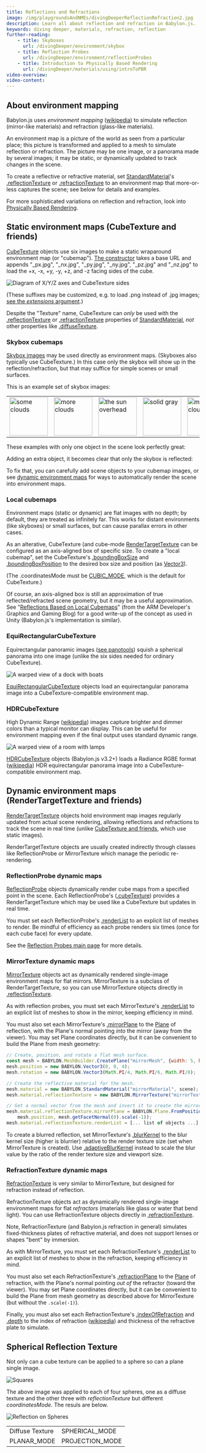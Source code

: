 ```yaml
---
title: Reflections and Refractions
image: /img/playgroundsAndNMEs/divingDeeperReflectionRefraction2.jpg
description: Learn all about reflection and refraction in Babylon.js.
keywords: diving deeper, materials, refraction, reflection
further-reading:
    - title: Skyboxes
      url: /divingDeeper/environment/skybox
    - title: Reflection Probes
      url: /divingDeeper/environment/reflectionProbes
    - title: Introduction to Physically Based Rendering 
      url: /divingDeeper/materials/using/introToPBR
video-overview:
video-content:
---
```


## About environment mapping
Babylon.js uses _environment mapping_ ([wikipedia](https://en.wikipedia.org/wiki/Reflection_mapping)) to simulate reflection (mirror-like materials) and refraction (glass-like materials).

An environment map is a picture of the world as seen from a particular place; this picture is transformed and applied to a mesh to simulate reflection or refraction. The picture may be one image, or a panorama made by several images; it may be static, or dynamically updated to track changes in the scene.

To create a reflective or refractive material, set [StandardMaterial](/typedoc/classes/babylon.standardmaterial)'s [.reflectionTexture](/typedoc/classes/babylon.standardmaterial#reflectiontexture) or [.refractionTexture](/typedoc/classes/babylon.standardmaterial#reflectiontexture) to an environment map that more-or-less captures the scene; see below for details and examples.

For more sophisticated variations on reflection and refraction, look into [Physically Based Rendering](/divingDeeper/materials/using/introToPBR).

## Static environment maps (CubeTexture and friends)
[CubeTexture](/typedoc/classes/babylon.cubetexture) objects use six images to make a static wraparound environment map (or "cubemap"). [The constructor](/typedoc/classes/babylon.cubetexture#constructor) takes a base URL and appends "\_px.jpg", "\_nx.jpg", "\_py.jpg", "\_ny.jpg", "\_pz.jpg" and "\_nz.jpg" to load the +x, -x, +y, -y, +z, and -z facing sides of the cube.

![Diagram of X/Y/Z axes and CubeTexture sides](/img/how_to/Materials/cubetexture1.png)

(These suffixes may be customized, e.g. to load .png instead of .jpg images; [see the _extensions_ argument](/typedoc/classes/babylon.cubetexture#constructor).)

Despite the "Texture" name, CubeTexture can _only_ be used with the [.reflectionTexture](/typedoc/classes/babylon.standardmaterial#reflectiontexture) or [.refractionTexture](/typedoc/classes/babylon.standardmaterial#reflectiontexture) properties of [StandardMaterial](/typedoc/classes/babylon.standardmaterial), _not_ other properties like [.diffuseTexture](/typedoc/classes/babylon.standardmaterial#diffusetexture).

### Skybox cubemaps
[Skybox images](/divingDeeper/environment/skybox) may be used directly as environment maps. (Skyboxes also typically use CubeTexture.) In this case only the skybox will show up in the reflection/refraction, but that may suffice for simple scenes or small surfaces.

This is an example set of skybox images:

<table><tbody><tr>
<td><img src="/img/getstarted/skybox_px.jpg" width="100" height="100" caption="skybox_px.jpg" alt="some clouds"/></td>
<td><img src="/img/getstarted/skybox_nx.jpg" width="100" height="100" caption="skybox_nx.jpg" alt="more clouds"/></td>
<td><img src="/img/getstarted/skybox_py.jpg" width="100" height="100" caption="skybox_py.jpg" alt="the sun overhead"/></td>
<td><img src="/img/getstarted/skybox_ny.jpg" width="100" height="100" caption="skybox_ny.jpg" alt="solid gray"/></td>
<td><img src="/img/getstarted/skybox_pz.jpg" width="100" height="100" caption="skybox_pz.jpg" alt="more clouds"/></td>
<td><img src="/img/getstarted/skybox_nz.jpg" width="100" height="100" caption="skybox_nz.jpg" alt="more clouds"/></td>
</tr></tbody></table><p/>

These examples with only one object in the scene look perfectly great:

<p><Playground id="#UU7RQ#3" title="Cube Reflecting Skybox" description="A cube reflecting skybox images." image="/img/playgroundsAndNMEs/divingDeeperReflectionRefraction2.jpg"/>
<Playground id="#UU7RQ#5" title="Ground Reflecting Skybox" description="A ground plane reflecting skybox images." image="/img/playgroundsAndNMEs/divingDeeperReflectionRefraction3.jpg"/>
<Playground id="#UU7RQ#4" title="Sphere Reflecting Skybox" description="A ground plan reflecting skybox images." image="/img/playgroundsAndNMEs/divingDeeperReflectionRefraction4.jpg"/></p>

Adding an extra object, it becomes clear that only the skybox is reflected:

<p><Playground id="#UU7RQ#1590" title="Vampire Cube Isn't Reflected" description="A cube reflecting skybox images plus another cube."/></p>

To fix that, you can carefully add scene objects to your cubemap images, or see [dynamic environment maps](#dynamic-environment-maps-rendertargettexture-and-friends) for ways to automatically render the scene into environment maps.

### Local cubemaps
Environment maps (static or dynamic) are flat images with no depth; by default, they are treated as infinitely far. This works for distant environments (like skyboxes) or small surfaces, but can cause parallax errors in other cases.

As an alterative, CubeTexture (and cube-mode [RenderTargetTexture](#dynamic-environment-maps-using-rendertargettexture) can be configured as an axis-aligned box of specific size. To create a "local cubemap", set the CubeTexture's [.boundingBoxSize](/typedoc/classes/babylon.cubetexture#boundingboxsize) and [.boundingBoxPosition](/typedoc/classes/babylon.cubetexture#boundingboxposition) to the desired box size and position (as [Vector3](/typedoc/classes/babylon.vector3)).

<p><Playground id="#RNASML#37" title="Local cubemap demo" description="Demonstraction of the effect of local cubemap projection." image="/img/playgroundsAndNMEs/divingDeeperReflectionRefraction5.jpg"/></p>

(The .coordinatesMode must be [CUBIC\_MODE](#coordinatemodes), which is the default for CubeTexture.)

Of course, an axis-aligned box is still an approximation of true reflected/refracted scene geometry, but it may be a useful approximation. See "[Reflections Based on Local Cubemaps](https://community.arm.com/graphics/b/blog/posts/reflections-based-on-local-cubemaps-in-unity)" (from the ARM Developer's Graphics and Gaming Blog) for a good write-up of the concept as used in Unity (Babylon.js's implementation is similar).

### EquiRectangularCubeTexture
Equirectangular panoramic images ([see panotools](https://wiki.panotools.org/Equirectangular_Projection)) squish a spherical panorama into one image (unlike the six sides needed for ordinary CubeTexture).

<p><img caption="An equirectangular panorama image, flattened out" alt="A warped view of a dock with boats" src="https://playground.babylonjs.com/textures/equirectangular.jpg"/></p>

[EquiRectangularCubeTexture](/typedoc/classes/babylon.equirectangularcubetexture) objects load an equirectangular panorama image into a CubeTexture-compatible environment map.

<Playground id="#RY8LDL" title="Spheres Reflecting Equirectangular Skybox" description="Spheres reflecting an equirectangular skybox panorama." image="/img/playgroundsAndNMEs/divingDeeperReflectionRefraction9.jpg"/>

### HDRCubeTexture
High Dynamic Range ([wikipedia](https://en.wikipedia.org/wiki/High-dynamic-range_imaging)) images capture brighter and dimmer colors than a typical monitor can display. This can be useful for environment mapping even if the final output uses standard dynamic range.

<p><img caption="A panoramic HDR image, flattened and reduced to SDR" alt="A warped view of a room with lamps" src="/img/how_to/Materials/room.jpg"/></p>

[HDRCubeTexture](/typedoc/classes/babylon.hdrcubetexture) objects (Babylon.js v3.2+) loads a Radiance RGBE format ([wikipedia](https://en.wikipedia.org/wiki/RGBE_image_format)) HDR equirectangular panorama image into a CubeTexture-compatible environment map.

<Playground id="#114YPX#5" title="HDR Skybox" description="An HDR equirectangular skybox panorama." image="/img/playgroundsAndNMEs/divingDeeperReflectionRefraction6.jpg"/>

## Dynamic environment maps (RenderTargetTexture and friends)
[RenderTargetTexture](/typedoc/classes/babylon.rendertargettexture) objects hold environment map images regularly updated from actual scene rendering, allowing reflections and refractions to track the scene in real time (unlike [CubeTexture and friends](#static-environment-maps-cubetexture-and-friends), which use static images).

RenderTargetTexture objects are usually created indirectly through classes like ReflectionProbe or MirrorTexture which manage the periodic re-rendering.

### ReflectionProbe dynamic maps
[ReflectionProbe](/typedoc/classes/babylon.reflectionprobe) objects dynamically render cube maps from a specified point in the scene. Each ReflectionProbe's ([.cubeTexture](/typedoc/classes/babylon.reflectionprobe#cubetexture)) provides a RenderTargetTexture which may be used like a CubeTexture but updates in real time.

<p><Playground id="#KA93U#243" title="Reflection Probes" description="Moving shapes reflecting each other and the ground using reflection probes." image="/img/playgroundsAndNMEs/divingDeeperReflectionProbes1.jpg"/></p>

You must set each ReflectionProbe's [.renderList](/typedoc/classes/babylon.reflectionprobe#renderlist) to an explicit list of meshes to render. Be mindful of efficiency as each probe renders six times (once for each cube face) for every update.

See the [Reflection Probes main page](/divingDeeper/environment/reflectionProbes) for more details.

### MirrorTexture dynamic maps
[MirrorTexture](/typedoc/classes/babylon.mirrortexture) objects act as dynamically rendered single-image environment maps for flat mirrors. MirrorTexture is a subclass of RenderTargetTexture, so you can use MirrorTexture objects directly in [.reflectionTexture](/typedoc/classes/babylon.standardmaterial#reflectiontexture).

<p><Playground id="#1YAIO7#5" title="Mirrors" description="Several mirrors surrounding a sphere." image="/img/playgroundsAndNMEs/divingDeeperReflectionRefraction11.jpg"/></p>

As with reflection probes, you must set each MirrorTexture's [.renderList](/typedoc/classes/babylon.mirrortexture#renderlist) to an explicit list of meshes to show in the mirror, keeping efficiency in mind.

You must also set each MirrorTexture's [.mirrorPlane](/typedoc/classes/babylon.mirrortexture#mirrorplane) to the [Plane](/typedoc/classes/babylon.plane) of reflection, with the Plane's normal pointing _into_ the mirror (away from the viewer). You may set Plane coordinates directly, but it can be convenient to build the Plane from mesh geometry:

```javascript
// Create, position, and rotate a flat mesh surface.
const mesh = BABYLON.MeshBuilder.CreatePlane("mirrorMesh", {width: 5, height: 5}, scene);
mesh.position = new BABYLON.Vector3(0, 0, 4);
mesh.rotation = new BABYLON.Vector3(Math.PI/4, Math.PI/6, Math.PI/8);

// Create the reflective material for the mesh.
mesh.material = new BABYLON.StandardMaterial("mirrorMaterial", scene);
mesh.material.reflectionTexture = new BABYLON.MirrorTexture("mirrorTexture", 512, scene, true);

// Get a normal vector from the mesh and invert it to create the mirror plane.
mesh.material.reflectionTexture.mirrorPlane = BABYLON.Plane.FromPositionAndNormal(
    mesh.position, mesh.getFacetNormal(0).scale(-1));
mesh.material.reflectionTexture.renderList = [... list of objects ...];
```

To create a blurred reflection, set MirrorTexture's [.blurKernel](/typedoc/classes/babylon.mirrortexture#blurkernel) to the blur kernel size (higher is blurrier) relative to the render texture size (set when MirrorTexture is created). Use [.adaptiveBlurKernel](/typedoc/classes/babylon.mirrortexture#blurkernel) instead to scale the blur value by the ratio of the render texture size and viewport size.

<Playground id="#LVTTQX#1" title="Reflection Blur" description="A shape reflected in a surface with blurring." image="/img/playgroundsAndNMEs/divingDeeperReflectionRefraction12.jpg"/>

### RefractionTexture dynamic maps
[RefractionTexture](/typedoc/classes/babylon.refractiontexture) is very similar to MirrorTexture, but designed for refraction instead of reflection.

RefractionTexture objects act as dynamically rendered single-image environment maps for flat _refractors_ (materials like glass or water that bend light). You can use RefractionTexture objects directly in [.refractionTexture](/typedoc/classes/babylon.standardmaterial#reflectiontexture).

Note, RefractionTexture (and Babylon.js refraction in general) simulates fixed-thickness plates of refractive material, and does not support lenses or shapes "bent" by immersion.

<p><Playground id="#22KZUW#15" title="Refraction" description="Simple example of using refraction in your scene." image="/img/playgroundsAndNMEs/divingDeeperReflectionRefraction13.jpg"/></p>

As with MirrorTexture, you must set each RefractionTexture's [.renderList](/typedoc/classes/babylon.refractiontexture#renderlist) to an explicit list of meshes to show in the refraction, keeping efficiency in mind.

You must also set each RefractionTexture's [.refractionPlane](/typedoc/classes/babylon.refractiontexture#refractionplane) to the [Plane](/typedoc/classes/babylon.plane) of refraction, with the Plane's normal pointing _out of_ the refractor (toward the viewer). You may set Plane coordinates directly, but it can be convenient to build the Plane from mesh geometry as described above for MirrorTexture (but without the `.scale(-1)`).

Finally, you must also set each RefractionTexture's [.indexOfRefraction](/typedoc/classes/babylon.refractiontexture#indexofrefraction) and [.depth](/typedoc/classes/babylon.refractiontexture#depth) to the index of refraction ([wikipedia](https://en.wikipedia.org/wiki/Refractive_index)) and thickness of the refractive plate to simulate.

<p>
<Playground id="#1YAIO7#19" title="Changing Index Of Refraction" description="A plate with varying index of refraction." image="/img/playgroundsAndNMEs/divingDeeperReflectionRefraction15.jpg"/>
<Playground id="#1YAIO7#20" title="Changing Refraction Depth" description="A plate with varying refraction depth." image="/img/playgroundsAndNMEs/divingDeeperReflectionRefraction14.jpg"/>
</p>

## Spherical Reflection Texture
Not only can a cube texture can be applied to a sphere so can a plane single image.

![Squares](/img/how_to/Materials/reflectest.png)

The above image was applied to each of four spheres, one as a diffuse texture and the other three with _reflectionTexture_ but different _coordinatesMode_. The resuls are below.

![Reflection on Spheres](/img/how_to/Materials/modes.png)

|   |   |
|-----|-----|
| Diffuse Texture | SPHERICAL_MODE |
| PLANAR\_MODE | PROJECTION\_MODE |

<Playground id="#20OAV9#4239" title="Coordinate Modes"/>

<Playground id="#20OAV9#26" title="Coordinate Modes Example" description="Simple example of coordinate modes." image="/img/playgroundsAndNMEs/divingDeeperReflectionRefraction10.jpg"/>
